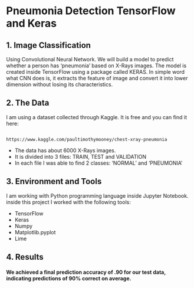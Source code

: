 # Pneumonia Detection TensorFlow and Keras 

## 1.	Image Classification

Using Convolutional Neural Network. We will build a model to predict whether a person has ‘pneumonia’ based on X-Rays images. 
The model is created inside TensorFlow using a package called KERAS. In simple word what CNN does is, it extracts the feature of image and convert it into lower dimension without losing its characteristics.

## 2.	The Data 

I am using a dataset collected through Kaggle. It is free and you can find it here:

                            https://www.kaggle.com/paultimothymooney/chest-xray-pneumonia

* The data has about 6000 X-Rays images.
* It is divided into 3 files: TRAIN, TEST and VALIDATION
* In each file I was able to find 2 classes: ‘NORMAL’ and ‘PNEUMONIA’

## 3.	Environment and Tools

I am working with Python programming language inside Jupyter Notebook. inside this project I worked with the following tools:

* TensorFlow 
* Keras
* Numpy
* Matplotlib.pyplot
* Lime

## 4.	Results 

#### We achieved a final prediction accuracy of .90 for our test data, indicating predictions of 90% correct on average. 



```python

```
